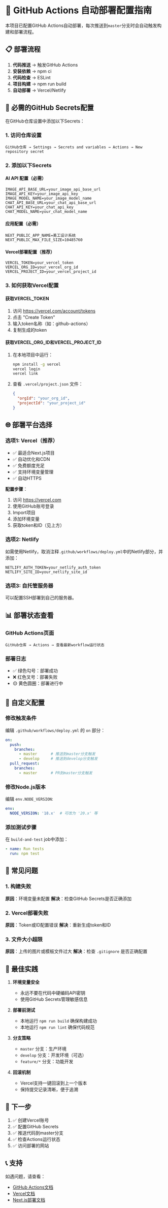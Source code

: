 # 🚀 GitHub Actions 自动部署配置指南

本项目已配置GitHub Actions自动部署，每次推送到`master`分支时会自动触发构建和部署流程。

## 📋 部署流程

1. **代码推送** → 触发GitHub Actions
2. **安装依赖** → npm ci
3. **代码检查** → ESLint
4. **项目构建** → npm run build
5. **自动部署** → Vercel/Netlify

## 🔑 必需的GitHub Secrets配置

在GitHub仓库设置中添加以下Secrets：

### 1. 访问仓库设置
```
GitHub仓库 → Settings → Secrets and variables → Actions → New repository secret
```

### 2. 添加以下Secrets

#### AI API 配置（必需）
```
IMAGE_API_BASE_URL=your_image_api_base_url
IMAGE_API_KEY=your_image_api_key
IMAGE_MODEL_NAME=your_image_model_name
CHAT_API_BASE_URL=your_chat_api_base_url
CHAT_API_KEY=your_chat_api_key
CHAT_MODEL_NAME=your_chat_model_name
```

#### 应用配置（必需）
```
NEXT_PUBLIC_APP_NAME=美工设计系统
NEXT_PUBLIC_MAX_FILE_SIZE=10485760
```

#### Vercel部署配置（推荐）
```
VERCEL_TOKEN=your_vercel_token
VERCEL_ORG_ID=your_vercel_org_id
VERCEL_PROJECT_ID=your_vercel_project_id
```

### 3. 如何获取Vercel配置

#### 获取VERCEL_TOKEN
1. 访问 https://vercel.com/account/tokens
2. 点击 "Create Token"
3. 输入token名称（如：github-actions）
4. 复制生成的token

#### 获取VERCEL_ORG_ID和VERCEL_PROJECT_ID
1. 在本地项目中运行：
   ```bash
   npm install -g vercel
   vercel login
   vercel link
   ```
2. 查看 `.vercel/project.json` 文件：
   ```json
   {
     "orgId": "your_org_id",
     "projectId": "your_project_id"
   }
   ```

## 🌐 部署平台选择

### 选项1: Vercel（推荐）
- ✅ 最适合Next.js项目
- ✅ 自动优化和CDN
- ✅ 免费额度充足
- ✅ 支持环境变量管理
- ✅ 自动HTTPS

**配置步骤**：
1. 访问 https://vercel.com
2. 使用GitHub账号登录
3. Import项目
4. 添加环境变量
5. 获取token和ID（见上方）

### 选项2: Netlify
如需使用Netlify，取消注释`.github/workflows/deploy.yml`中的Netlify部分，并添加：
```
NETLIFY_AUTH_TOKEN=your_netlify_auth_token
NETLIFY_SITE_ID=your_netlify_site_id
```

### 选项3: 自托管服务器
可以配置SSH部署到自己的服务器。

## 📊 部署状态查看

### GitHub Actions页面
```
GitHub仓库 → Actions → 查看最新workflow运行状态
```

### 部署日志
- ✅ 绿色勾号：部署成功
- ❌ 红色叉号：部署失败
- 🟡 黄色圆圈：部署进行中

## 🔧 自定义配置

### 修改触发条件
编辑 `.github/workflows/deploy.yml` 的 `on` 部分：
```yaml
on:
  push:
    branches:
      - master      # 推送到master分支触发
      - develop     # 推送到develop分支触发
  pull_request:
    branches:
      - master      # PR到master分支触发
```

### 修改Node.js版本
编辑 `env.NODE_VERSION`:
```yaml
env:
  NODE_VERSION: '18.x'  # 可改为 '20.x' 等
```

### 添加测试步骤
在 `build-and-test` job中添加：
```yaml
- name: Run tests
  run: npm test
```

## 🚨 常见问题

### 1. 构建失败
**原因**：环境变量未配置
**解决**：检查GitHub Secrets是否正确添加

### 2. Vercel部署失败
**原因**：Token或ID配置错误
**解决**：重新生成token和ID

### 3. 文件大小超限
**原因**：上传的图片或模板文件过大
**解决**：检查 `.gitignore` 是否正确配置

## 📝 最佳实践

1. **环境变量安全**
   - 永远不要在代码中硬编码API密钥
   - 使用GitHub Secrets管理敏感信息

2. **部署前测试**
   - 本地运行 `npm run build` 确保构建成功
   - 本地运行 `npm run lint` 确保代码规范

3. **分支策略**
   - `master` 分支：生产环境
   - `develop` 分支：开发环境（可选）
   - `feature/*` 分支：功能开发

4. **回滚机制**
   - Vercel支持一键回滚到上一个版本
   - 保持提交记录清晰，便于追溯

## 🎯 下一步

1. ✅ 创建Vercel账号
2. ✅ 配置GitHub Secrets
3. ✅ 推送代码到master分支
4. ✅ 检查Actions运行状态
5. ✅ 访问部署的网站

## 📞 支持

如遇问题，请查看：
- [GitHub Actions文档](https://docs.github.com/en/actions)
- [Vercel文档](https://vercel.com/docs)
- [Next.js部署文档](https://nextjs.org/docs/deployment)
